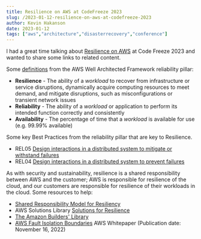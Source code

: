 ```yaml
---
title: Resilience on AWS at CodeFreeze 2023
slug: /2023-01-12-resilience-on-aws-at-codefreeze-2023
author: Kevin Hakanson
date: 2023-01-12
tags: ["aws","architecture","disasterrecovery","conference"]
---
```


I had a great time talking about [Resilience on AWS](https://cse.umn.edu/umsec/cf23/kevin-hakanson) at Code Freeze 2023 and wanted to share some links to related content.

Some [definitions](https://docs.aws.amazon.com/wellarchitected/latest/reliability-pillar/definitions.html) from the AWS Well Architected Framework reliability pillar:

* **Resilience** - The ability of a *workload* to recover from infrastructure or service disruptions, dynamically acquire computing resources to meet demand, and mitigate disruptions, such as misconfigurations or transient network issues
* **Reliability** - The ability of a *workload* or application to perform its intended function correctly and consistently
* **Availability** - The percentage of time that a *workload* is available for use (e.g. 99.99% available)

Some key Best Practices from the reliability pillar that are key to Resilience.

* REL05 [Design interactions in a distributed system to mitigate or withstand failures](https://docs.aws.amazon.com/wellarchitected/latest/reliability-pillar/design-interactions-in-a-distributed-system-to-mitigate-or-withstand-failures.html)
* REL04 [Design interactions in a distributed system to prevent failures](https://docs.aws.amazon.com/wellarchitected/latest/reliability-pillar/design-interactions-in-a-distributed-system-to-prevent-failures.html)

As with security and sustainability, resilience is a shared responsibility between AWS and the customer; AWS is responsible for resilience of the cloud, and our customers are responsible for resilience of their workloads in the cloud.  Some resources to help:

* [Shared Responsibility Model for Resiliency](https://docs.aws.amazon.com/whitepapers/latest/disaster-recovery-workloads-on-aws/shared-responsibility-model-for-resiliency.html)
* AWS Solutions Library [Solutions for Resilience](https://aws.amazon.com/solutions/resilience/)
* [The Amazon Builders' Library](https://aws.amazon.com/builders-library/)
* [AWS Fault Isolation Boundaries](https://docs.aws.amazon.com/whitepapers/latest/aws-fault-isolation-boundaries/abstract-and-introduction.html) AWS Whitepaper (Publication date: November 16, 2022)
